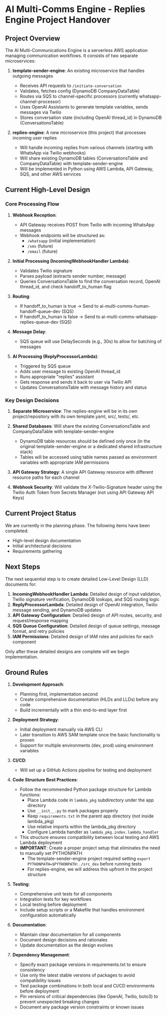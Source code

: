 # AI Multi-Comms Engine - Replies Engine Project Handover

## Project Overview

The AI Multi-Communications Engine is a serverless AWS application managing communication workflows. It consists of two separate microservices:

1. **template-sender-engine**: An existing microservice that handles outgoing messages
   - Receives API requests to `/initiate-conversation`
   - Validates, fetches config (DynamoDB CompanyDataTable)
   - Routes via SQS to channel-specific processors (currently whatsapp-channel-processor)
   - Uses OpenAI Assistants to generate template variables, sends messages via Twilio
   - Stores conversation state (including OpenAI thread_id) in DynamoDB (ConversationsTable)

2. **replies-engine**: A new microservice (this project) that processes incoming user replies
   - Will handle incoming replies from various channels (starting with WhatsApp via Twilio webhooks)
   - Will share existing DynamoDB tables (ConversationsTable and CompanyDataTable) with template-sender-engine
   - Will be implemented in Python using AWS Lambda, API Gateway, SQS, and other AWS services

## Current High-Level Design

### Core Processing Flow

1. **Webhook Reception**:
   - API Gateway receives POST from Twilio with incoming WhatsApp messages
   - Webhook endpoints will be structured as:
     - `/whatsapp` (initial implementation)
     - `/sms` (future)
     - `/email` (future)

2. **Initial Processing (IncomingWebhookHandler Lambda)**:
   - Validates Twilio signature
   - Parses payload (extracts sender number, message)
   - Queries ConversationsTable to find the conversation record, OpenAI thread_id, and check handoff_to_human flag

3. **Routing**:
   - If handoff_to_human is true → Send to ai-multi-comms-human-handoff-queue-dev (SQS)
   - If handoff_to_human is false → Send to ai-multi-comms-whatsapp-replies-queue-dev (SQS)

4. **Message Delay**:
   - SQS queue will use DelaySeconds (e.g., 30s) to allow for batching of messages

5. **AI Processing (ReplyProcessorLambda)**:
   - Triggered by SQS queue
   - Adds user message to existing OpenAI thread_id
   - Runs appropriate "replies" assistant
   - Gets response and sends it back to user via Twilio API
   - Updates ConversationsTable with message history and status

### Key Design Decisions

1. **Separate Microservice**: The replies-engine will be in its own project/repository with its own template.yaml, src/, tests/, etc.

2. **Shared Databases**: Will share the existing ConversationsTable and CompanyDataTable with template-sender-engine
   - DynamoDB table resources should be defined only once (in the original template-sender-engine or a dedicated shared infrastructure stack)
   - Tables will be accessed using table names passed as environment variables with appropriate IAM permissions

3. **API Gateway Strategy**: A single API Gateway resource with different resource paths for each channel

4. **Webhook Security**: Will validate the X-Twilio-Signature header using the Twilio Auth Token from Secrets Manager (not using API Gateway API Keys)

## Current Project Status

We are currently in the planning phase. The following items have been completed:

- High-level design documentation
- Initial architectural decisions
- Requirements gathering

## Next Steps

The next sequential step is to create detailed Low-Level Design (LLD) documents for:

1. **IncomingWebhookHandler Lambda**: Detailed design of input validation, Twilio signature verification, DynamoDB lookups, and SQS routing logic
2. **ReplyProcessorLambda**: Detailed design of OpenAI integration, Twilio message sending, and DynamoDB updates
3. **API Gateway Configuration**: Detailed design of API routes, security, and request/response mapping
4. **SQS Queue Configuration**: Detailed design of queue settings, message format, and retry policies
5. **IAM Permissions**: Detailed design of IAM roles and policies for each component

Only after these detailed designs are complete will we begin implementation.

## Ground Rules

1. **Development Approach**:
   - Planning first, implementation second
   - Create comprehensive documentation (HLDs and LLDs) before any code
   - Build incrementally with a thin end-to-end layer first

2. **Deployment Strategy**:
   - Initial deployment manually via AWS CLI
   - Later transition to AWS SAM template once the basic functionality is proven
   - Support for multiple environments (dev, prod) using environment variables

3. **CI/CD**:
   - Will set up a GitHub Actions pipeline for testing and deployment

4. **Code Structure Best Practices**:
   - Follow the recommended Python package structure for Lambda functions:
     - Place Lambda code in `lambda_pkg` subdirectory under the app directory
     - Use `__init__.py` to mark packages properly
     - Keep `requirements.txt` in the parent app directory (not inside lambda_pkg)
     - Use relative imports within the lambda_pkg directory
     - Configure Lambda handler as `lambda_pkg.index.lambda_handler`
   - This structure ensures compatibility between local testing and AWS Lambda deployment
   - **IMPORTANT**: Create a proper project setup that eliminates the need to manually set PYTHONPATH
     - The template-sender-engine project required setting `export PYTHONPATH=$PYTHONPATH:./src_dev` before running tests
     - For replies-engine, we will address this upfront in the project structure

5. **Testing**:
   - Comprehensive unit tests for all components
   - Integration tests for key workflows
   - Local testing before deployment
   - Include setup scripts or a Makefile that handles environment configuration automatically

6. **Documentation**:
   - Maintain clear documentation for all components
   - Document design decisions and rationales
   - Update documentation as the design evolves

7. **Dependency Management**:
   - Specify exact package versions in requirements.txt to ensure consistency
   - Use only the latest stable versions of packages to avoid compatibility issues
   - Test package combinations in both local and CI/CD environments before deployment
   - Pin versions of critical dependencies (like OpenAI, Twilio, boto3) to prevent unexpected breaking changes
   - Document any package version constraints or known issues 